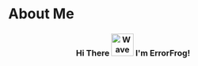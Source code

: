 # About Me


<h3 align="center">
    Hi There
    <img src="[https://raw.githubusercontent.com/nixin72/nixin72/master/wave.gif](https://camo.githubusercontent.com/d552948e7884c41fde2d32b9221d79f0df2076c7d824aaab954ca93f53d95884/68747470733a2f2f6d656469612e67697068792e636f6d2f6d656469612f6876524a434c467a6361737252346961377a2f67697068792e676966)" 
         alt="Wave Gif"
         height="45"
         width="45" />
    I'm ErrorFrog!
</h3>
